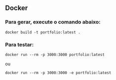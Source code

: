 ## Docker
### Para gerar, execute o comando abaixo:
```
docker build -t portfolio:latest .
```
### Para testar:
```
docker run --rm -p 3000:3000 portfolio:latest
```
ou
```
docker run --rm -p 3000:3000 -e portfolio:latest
